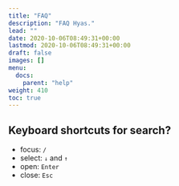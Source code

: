 ```yaml
---
title: "FAQ"
description: "FAQ Hyas."
lead: ""
date: 2020-10-06T08:49:31+00:00
lastmod: 2020-10-06T08:49:31+00:00
draft: false
images: []
menu: 
  docs:
    parent: "help"
weight: 410
toc: true
---
```


## Keyboard shortcuts for search?

- focus: `/`
- select: `↓` and `↑`
- open: `Enter`
- close: `Esc`

